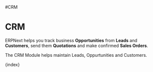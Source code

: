 #CRM
# CRM

ERPNext helps you track business **Opportunities** from **Leads** and
**Customers**, send them **Quotations** and make confirmed **Sales Orders**.

The CRM Module helps maintain Leads, Oppurtunities and Customers.

{index}
